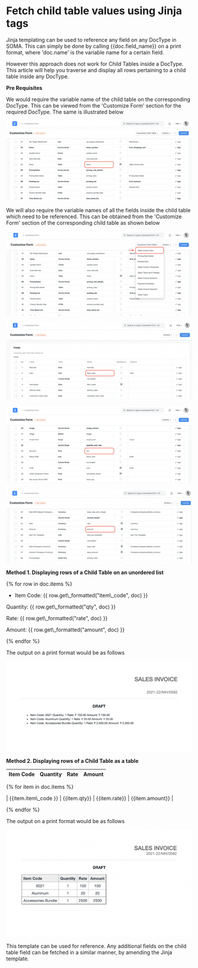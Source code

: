 
# Fetch child table values using Jinja tags


Jinja templating can be used to reference any field on any DocType in SOMA. This can simply be done by calling {{doc.field\_name}} on a print format, where 'doc.name' is the variable name for a certain field.


However this approach does not work for Child Tables inside a DocType. This article will help you traverse and display all rows pertaining to a child table inside any DocType.


**Pre Requisites**


We would require the variable name of the child table on the corresponding DocType. This can be viewed from the 'Customize Form' section for the required DocType. The same is illustrated below


![](/files/f7Xxz1S.png)


We will also require the variable names of all the fields inside the child table which need to be referenced. This can be obtained from the 'Customize Form' section of the corresponding child table as shown below


![](/files/tzloEh2.png)


![](/files/wPB82f0.png)


![](/files/AV0308f.png)


![](/files/CW0oEUo.png)


**Method 1. Displaying rows of a Child Table on an unordered list**




{% for row in doc.items %}

* Item Code: {{ row.get\\_formatted("item\\_code", doc) }}

Quantity: {{ row.get\\_formatted("qty", doc) }}

Rate: {{ row.get\\_formatted("rate", doc) }}

Amount: {{ row.get\\_formatted("amount", doc) }}


{% endfor %}



The output on a print format would be as follows


![](/files/lgLjE7u.png)


**Method 2. Displaying rows of a Child Table as a table**




| Item Code | Quantity | Rate | Amount |
| --- | --- | --- | --- |
  


{% for item in doc.items %}

| {{item.item\\_code }} | {{item.qty}} | {{item.rate}} | {{item.amount}} |


{% endfor %}



The output on a print format would be as follows


![](/files/GS00WlC.png)


This template can be used for reference. Any additional fields on the child table field can be fetched in a similar manner, by amending the Jinja template.


